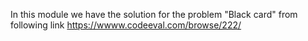 In this module we have the solution for the problem "Black card" from following link
https://wwww.codeeval.com/browse/222/